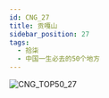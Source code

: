 ```yaml
---
id: CNG_27
title: 贡嘎山
sidebar_position: 27
tags:
  - 拾柒
  - 中国一生必去的50个地方
---
```

![CNG_TOP50_27](/img/love/CNG_TOP50/27.jpeg)
